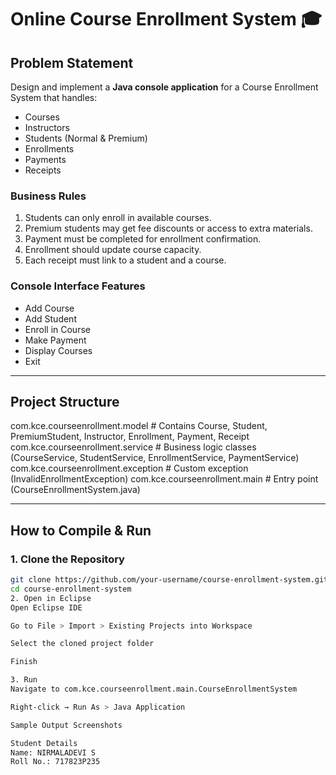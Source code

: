 # Online Course Enrollment System 🎓

## Problem Statement
Design and implement a **Java console application** for a Course Enrollment System that handles:
- Courses  
- Instructors  
- Students (Normal & Premium)  
- Enrollments  
- Payments  
- Receipts  

### Business Rules
1. Students can only enroll in available courses.  
2. Premium students may get fee discounts or access to extra materials.  
3. Payment must be completed for enrollment confirmation.  
4. Enrollment should update course capacity.  
5. Each receipt must link to a student and a course.  

### Console Interface Features
- Add Course  
- Add Student  
- Enroll in Course  
- Make Payment  
- Display Courses  
- Exit  

---

## Project Structure
com.kce.courseenrollment.model # Contains Course, Student, PremiumStudent, Instructor, Enrollment, Payment, Receipt
com.kce.courseenrollment.service # Business logic classes (CourseService, StudentService, EnrollmentService, PaymentService)
com.kce.courseenrollment.exception # Custom exception (InvalidEnrollmentException)
com.kce.courseenrollment.main # Entry point (CourseEnrollmentSystem.java)



---

## How to Compile & Run

### 1. Clone the Repository
```bash
git clone https://github.com/your-username/course-enrollment-system.git
cd course-enrollment-system
2. Open in Eclipse
Open Eclipse IDE

Go to File > Import > Existing Projects into Workspace

Select the cloned project folder

Finish

3. Run
Navigate to com.kce.courseenrollment.main.CourseEnrollmentSystem

Right-click → Run As > Java Application

Sample Output Screenshots

Student Details
Name: NIRMALADEVI S
Roll No.: 717823P235
